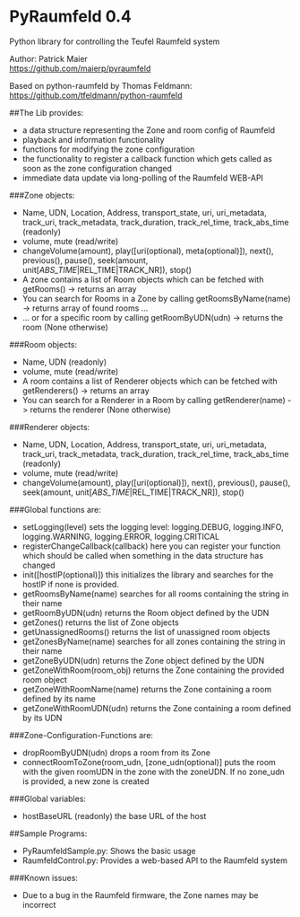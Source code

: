 PyRaumfeld 0.4
========

Python library for controlling the Teufel Raumfeld system

Author: Patrick Maier  
https://github.com/maierp/pyraumfeld

Based on python-raumfeld by Thomas Feldmann:  
https://github.com/tfeldmann/python-raumfeld


##The Lib provides:
* a data structure representing the Zone and room config of Raumfeld
* playback and information functionality
* functions for modifying the zone configuration
* the functionality to register a callback function which gets called as soon as the zone configuration changed
* immediate data update via long-polling of the Raumfeld WEB-API 

###Zone objects:
* Name, UDN, Location, Address, transport_state, uri, uri_metadata, track_uri, track_metadata, track_duration, track_rel_time, track_abs_time (readonly)
* volume, mute (read/write)
* changeVolume(amount), play([uri(optional), meta(optional)]), next(), previous(), pause(), seek(amount, unit[_ABS_TIME_|REL_TIME|TRACK_NR]), stop()
* A zone contains a list of Room objects which can be fetched with getRooms() -> returns an array
* You can search for Rooms in a Zone by calling getRoomsByName(name) -> returns array of found rooms ...
* ... or for a specific room by calling getRoomByUDN(udn) -> returns the room (None otherwise)

###Room objects:
* Name, UDN (readonly)
* volume, mute (read/write)
* A room contains a list of Renderer objects which can be fetched with getRenderers() -> returns an array
* You can search for a Renderer in a Room by calling getRenderer(name) -> returns the renderer (None otherwise)

###Renderer objects:
* Name, UDN, Location, Address, transport_state, uri, uri_metadata, track_uri, track_metadata, track_duration, track_rel_time, track_abs_time (readonly)
* volume, mute (read/write) 
* changeVolume(amount), play([uri(optional)]), next(), previous(), pause(), seek(amount, unit[_ABS_TIME_|REL_TIME|TRACK_NR]), stop()

###Global functions are:
* setLogging(level) sets the logging level: logging.DEBUG, logging.INFO, logging.WARNING, logging.ERROR, logging.CRITICAL
* registerChangeCallback(callback) here you can register your function which should be called when something in the data structure has changed
* init([hostIP(optional)]) this initializes the library and searches for the hostIP if none is provided.
* getRoomsByName(name) searches for all rooms containing the string in their name
* getRoomByUDN(udn) returns the Room object defined by the UDN
* getZones() returns the list of Zone objects
* getUnassignedRooms() returns the list of unassigned room objects
* getZonesByName(name) searches for all zones containing the string in their name
* getZoneByUDN(udn) returns the Zone object defined by the UDN
* getZoneWithRoom(room_obj) returns the Zone containing the provided room object
* getZoneWithRoomName(name) returns the Zone containing a room defined by its name
* getZoneWithRoomUDN(udn) returns the Zone containing a room defined by its UDN

###Zone-Configuration-Functions are:
* dropRoomByUDN(udn) drops a room from its Zone
* connectRoomToZone(room_udn, [zone_udn(optional)] puts the room with the given roomUDN in the zone with the zoneUDN. If no zone_udn is provided, a new zone is created

###Global variables:
* hostBaseURL (readonly) the base URL of the host

##Sample Programs:
* PyRaumfeldSample.py: Shows the basic usage
* RaumfeldControl.py: Provides a web-based API to the Raumfeld system

###Known issues:
* Due to a bug in the Raumfeld firmware, the Zone names may be incorrect